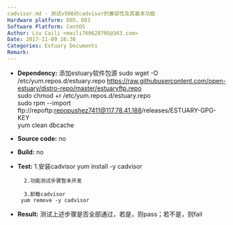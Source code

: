 ```yaml
---
cadvisor.md - 测试v500对cadvisor的兼容性及其基本功能
Hardware platform: D05，D03
Software Platform: CentOS
Author: Liu Caili <meili760628705@163.com>  
Date: 2017-11-09 16:36
Categories: Estuary Documents  
Remark:
---
```

- **Dependency:**
    添加estuary软件包源
       sudo wget -O /etc/yum.repos.d/estuary.repo https://raw.githubusercontent.com/open-estuary/distro-repo/master/estuaryftp.repo     
       sudo chmod +r /etc/yum.repos.d/estuary.repo               
       sudo rpm --import ftp://repoftp:repopushez7411@117.78.41.188/releases/ESTUARY-GPG-KEY               
       yum clean dbcache

- **Source code:**
    no

- **Build:**
    no

- **Test:**
    	1.安装cadvisor
       	yum install -y cadvisor
     
      	2.功能测试步骤暂未开发
      	
     	3.卸载cadvisor
       yum remove -y cadvisor
  
- **Result:**
      测试上述步骤是否全部通过，若是，则pass；若不是，则fail